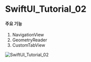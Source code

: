 # SwiftUI_Tutorial_02


#### 주요 기능
1. NavigationView
2. GeometryReader
3. CustomTabView

![SwiftUI_Tutorial_02](https://user-images.githubusercontent.com/57958360/143818251-3baf4dfe-4ac1-4109-ad28-7d530f3bf7f0.gif)
